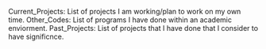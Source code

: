 Current_Projects: List of projects I am working/plan to work on my own time.
Other_Codes: List of programs I have done within an academic enviorment.
Past_Projects: List of projects that I have done that I consider to have significnce.
